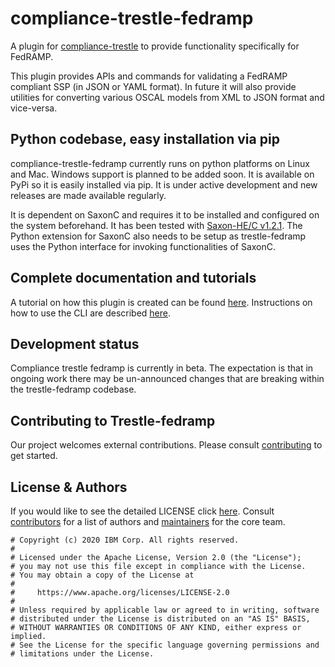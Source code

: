 # compliance-trestle-fedramp

A plugin for [compliance-trestle](https://github.com/IBM/compliance-trestle) to provide functionality specifically for FedRAMP.

This plugin provides APIs and commands for validating a FedRAMP compliant SSP (in JSON or YAML format). In future it will also provide utilities for converting various OSCAL models from XML to JSON format and vice-versa.

## Python codebase, easy installation via pip

compliance-trestle-fedramp currently runs on  python platforms on Linux and Mac. Windows support is planned to be added soon. It is available on PyPi so it is easily installed via pip.  It is under active development and new releases are made available regularly. 

It is dependent on SaxonC and requires it to be installed and configured on the system beforehand. It has been tested with [Saxon-HE/C v1.2.1](https://www.saxonica.com/saxon-c/index.xml). The Python extension for SaxonC also needs to be setup as trestle-fedramp uses the Python interface for invoking functionalities of SaxonC.

## Complete documentation and tutorials

A tutorial on how this plugin is created can be found [here](https://ibm.github.io/compliance-trestle/contributing/plugins). Instructions on how to use the CLI are described [here](https://ibm.github.io/compliance-trestle/plugins/compliance-trestle-fedramp).

## Development status

Compliance trestle fedramp is currently in beta. The expectation is that in ongoing work there may be un-announced changes that are breaking within the trestle-fedramp codebase. 

## Contributing to Trestle-fedramp

Our project welcomes external contributions. Please consult [contributing](CONTRIBUTING.md) to get started.

## License & Authors

If you would like to see the detailed LICENSE click [here](LICENSE).
Consult [contributors](https://github.com/IBM/compliance-trestle-fedramp/graphs/contributors) for a list of authors and [maintainers](MAINTAINERS.md) for the core team.

```text
# Copyright (c) 2020 IBM Corp. All rights reserved.
#
# Licensed under the Apache License, Version 2.0 (the "License");
# you may not use this file except in compliance with the License.
# You may obtain a copy of the License at
#
#     https://www.apache.org/licenses/LICENSE-2.0
#
# Unless required by applicable law or agreed to in writing, software
# distributed under the License is distributed on an "AS IS" BASIS,
# WITHOUT WARRANTIES OR CONDITIONS OF ANY KIND, either express or implied.
# See the License for the specific language governing permissions and
# limitations under the License.

```
